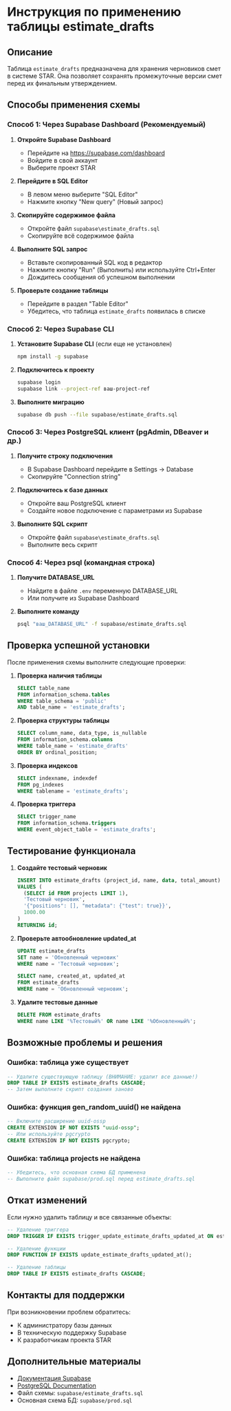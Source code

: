 # Инструкция по применению таблицы estimate_drafts

## Описание
Таблица `estimate_drafts` предназначена для хранения черновиков смет в системе STAR. Она позволяет сохранять промежуточные версии смет перед их финальным утверждением.

## Способы применения схемы

### Способ 1: Через Supabase Dashboard (Рекомендуемый)

1. **Откройте Supabase Dashboard**
   - Перейдите на https://supabase.com/dashboard
   - Войдите в свой аккаунт
   - Выберите проект STAR

2. **Перейдите в SQL Editor**
   - В левом меню выберите "SQL Editor"
   - Нажмите кнопку "New query" (Новый запрос)

3. **Скопируйте содержимое файла**
   - Откройте файл `supabase\estimate_drafts.sql`
   - Скопируйте всё содержимое файла

4. **Выполните SQL запрос**
   - Вставьте скопированный SQL код в редактор
   - Нажмите кнопку "Run" (Выполнить) или используйте Ctrl+Enter
   - Дождитесь сообщения об успешном выполнении

5. **Проверьте создание таблицы**
   - Перейдите в раздел "Table Editor"
   - Убедитесь, что таблица `estimate_drafts` появилась в списке

### Способ 2: Через Supabase CLI

1. **Установите Supabase CLI** (если еще не установлен)
   ```bash
   npm install -g supabase
   ```

2. **Подключитесь к проекту**
   ```bash
   supabase login
   supabase link --project-ref ваш-project-ref
   ```

3. **Выполните миграцию**
   ```bash
   supabase db push --file supabase/estimate_drafts.sql
   ```

### Способ 3: Через PostgreSQL клиент (pgAdmin, DBeaver и др.)

1. **Получите строку подключения**
   - В Supabase Dashboard перейдите в Settings → Database
   - Скопируйте "Connection string"

2. **Подключитесь к базе данных**
   - Откройте ваш PostgreSQL клиент
   - Создайте новое подключение с параметрами из Supabase

3. **Выполните SQL скрипт**
   - Откройте файл `supabase\estimate_drafts.sql`
   - Выполните весь скрипт

### Способ 4: Через psql (командная строка)

1. **Получите DATABASE_URL**
   - Найдите в файле `.env` переменную DATABASE_URL
   - Или получите из Supabase Dashboard

2. **Выполните команду**
   ```bash
   psql "ваш_DATABASE_URL" -f supabase/estimate_drafts.sql
   ```

## Проверка успешной установки

После применения схемы выполните следующие проверки:

1. **Проверка наличия таблицы**
   ```sql
   SELECT table_name
   FROM information_schema.tables
   WHERE table_schema = 'public'
   AND table_name = 'estimate_drafts';
   ```

2. **Проверка структуры таблицы**
   ```sql
   SELECT column_name, data_type, is_nullable
   FROM information_schema.columns
   WHERE table_name = 'estimate_drafts'
   ORDER BY ordinal_position;
   ```

3. **Проверка индексов**
   ```sql
   SELECT indexname, indexdef
   FROM pg_indexes
   WHERE tablename = 'estimate_drafts';
   ```

4. **Проверка триггера**
   ```sql
   SELECT trigger_name
   FROM information_schema.triggers
   WHERE event_object_table = 'estimate_drafts';
   ```

## Тестирование функционала

1. **Создайте тестовый черновик**
   ```sql
   INSERT INTO estimate_drafts (project_id, name, data, total_amount)
   VALUES (
     (SELECT id FROM projects LIMIT 1),
     'Тестовый черновик',
     '{"positions": [], "metadata": {"test": true}}',
     1000.00
   )
   RETURNING id;
   ```

2. **Проверьте автообновление updated_at**
   ```sql
   UPDATE estimate_drafts
   SET name = 'Обновленный черновик'
   WHERE name = 'Тестовый черновик';

   SELECT name, created_at, updated_at
   FROM estimate_drafts
   WHERE name = 'Обновленный черновик';
   ```

3. **Удалите тестовые данные**
   ```sql
   DELETE FROM estimate_drafts
   WHERE name LIKE '%Тестовый%' OR name LIKE '%Обновленный%';
   ```

## Возможные проблемы и решения

### Ошибка: таблица уже существует
```sql
-- Удалите существующую таблицу (ВНИМАНИЕ: удалит все данные!)
DROP TABLE IF EXISTS estimate_drafts CASCADE;
-- Затем выполните скрипт создания заново
```

### Ошибка: функция gen_random_uuid() не найдена
```sql
-- Включите расширение uuid-ossp
CREATE EXTENSION IF NOT EXISTS "uuid-ossp";
-- Или используйте pgcrypto
CREATE EXTENSION IF NOT EXISTS pgcrypto;
```

### Ошибка: таблица projects не найдена
```sql
-- Убедитесь, что основная схема БД применена
-- Выполните файл supabase/prod.sql перед estimate_drafts.sql
```

## Откат изменений

Если нужно удалить таблицу и все связанные объекты:

```sql
-- Удаление триггера
DROP TRIGGER IF EXISTS trigger_update_estimate_drafts_updated_at ON estimate_drafts;

-- Удаление функции
DROP FUNCTION IF EXISTS update_estimate_drafts_updated_at();

-- Удаление таблицы
DROP TABLE IF EXISTS estimate_drafts CASCADE;
```

## Контакты для поддержки

При возникновении проблем обратитесь:
- К администратору базы данных
- В техническую поддержку Supabase
- К разработчикам проекта STAR

## Дополнительные материалы

- [Документация Supabase](https://supabase.com/docs)
- [PostgreSQL Documentation](https://www.postgresql.org/docs/)
- Файл схемы: `supabase/estimate_drafts.sql`
- Основная схема БД: `supabase/prod.sql`